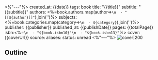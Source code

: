 <%"---"%>
created_at: {{date}}
tags: book
title: "{{title}}"
subtitle: "{{subtitle}}"
authors: <%=book.authors.map(author=>`\n  - "[[${author}]]"`).join('')%>
subjects: <%=book.categories.map(category=>`\n  - ${category}`).join('')%>
publisher: {{publisher}}
published_at: {{publishDate}}
pages: {{totalPage}}
isbn:<%=`\n  - "${book.isbn10}"\n  - "${book.isbn13}"`%>
cover: {{coverUrl}}
source:
aliases:
status: unread
<%"---"%>
![cover|200](<%=book.coverUrl%>)

## Outline
